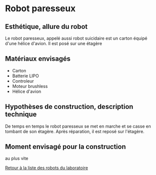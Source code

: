 
# Robot paresseux

## Esthétique, allure du robot

Le robot paresseux, appelé aussi robot suicidaire est un carton équipé d'une hélice d'avion. Il est posé sur une étagère

## Matériaux envisagés

- Carton
- Batterie LIPO 
- Controleur
- Moteur brushless
- Hélice d'avion

## Hypothèses de construction, description technique

De temps en temps le robot paresseux se met en marche et se casse en tombant de son étagère.
Après réparation, il est reposé sur l'étagère.

## Moment envisagé pour la construction
au plus vite


[Retour à la liste des robots du laboratoire](.)
